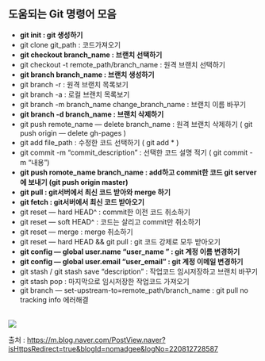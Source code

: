 ## 도움되는 Git 명령어 모음

+ __git init : git 생성하기__
+ git clone git_path : 코드가져오기
+ __git checkout branch_name : 브랜치 선택하기__
+ git checkout -t remote_path/branch_name : 원격 브랜치 선택하기
+ __git branch branch_name : 브랜치 생성하기__
+ git branch -r : 원격 브랜치 목록보기
+ git branch -a : 로컬 브랜치 목록보기
+ git branch -m branch_name change_branch_name : 브랜치 이름 바꾸기
+ __git branch -d branch_name : 브랜치 삭제하기__
+ git push remote_name — delete branch_name : 원격 브랜치 삭제하기 ( git push origin — delete gh-pages )
+ git add file_path : 수정한 코드 선택하기 ( git add * )
+ git commit -m “commit_description” : 선택한 코드 설명 적기 ( git commit -m “내용”)
+ __git push romote_name branch_name : add하고 commit한 코드 git server에 보내기 (git push origin master)__
+ __git pull : git서버에서 최신 코드 받아와 merge 하기__
+ __git fetch : git서버에서 최신 코드 받아오기__
+ git reset — hard HEAD^ : commit한 이전 코드 취소하기
+ git reset — soft HEAD^ : 코드는 살리고 commit만 취소하기
+ git reset — merge : merge 취소하기
+ git reset — hard HEAD && git pull : git 코드 강제로 모두 받아오기
+ __git config — global user.name “user_name ” : git 계정 이름 변경하기__
+ __git config — global user.email “user_email” : git 계정 이메일 변경하기__
+ git stash / git stash save “description” : 작업코드 임시저장하고 브랜치 바꾸기
+ git stash pop : 마지막으로 임시저장한 작업코드 가져오기
+ git branch — set-upstream-to=remote_path/branch_name : git pull no tracking info 에러해결
<br><br>

<image src = "https://user-images.githubusercontent.com/101616106/159818519-31708015-c65d-478d-82d5-e695a42eb71c.png">

  
출처 : https://m.blog.naver.com/PostView.naver?isHttpsRedirect=true&blogId=nomadgee&logNo=220812728587
  
